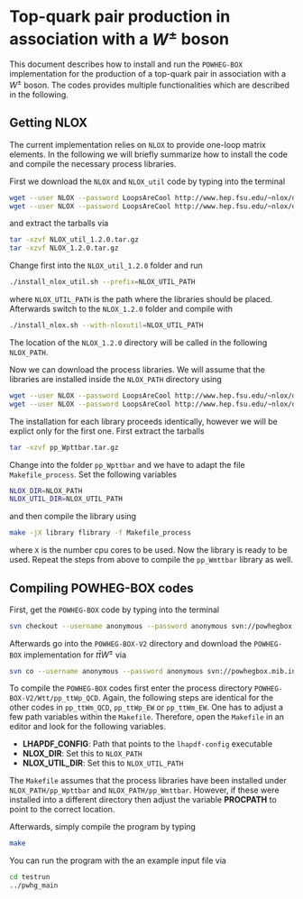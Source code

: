 Top-quark pair production in association with a $`W^\pm`$ boson
========================

This document describes how to install and run the ``POWHEG-BOX`` implementation
for the production of a top-quark pair in association with a $`W^\pm`$ boson.
The codes provides multiple functionalities which are described in the following.

## Getting NLOX
The current implementation relies on `NLOX` to provide one-loop matrix elements.
In the following we will briefly summarize how to install the code and compile
the necessary process libraries. 

First we download the `NLOX` and `NLOX_util` code by typing into the terminal
```bash
wget --user NLOX --password LoopsAreCool http://www.hep.fsu.edu/~nlox/downloads/v1.2.0/NLOX_util_1.2.0.tar.gz
wget --user NLOX --password LoopsAreCool http://www.hep.fsu.edu/~nlox/downloads/v1.2.0/NLOX_1.2.0.tar.gz
```
and extract the tarballs via
```bash
tar -xzvf NLOX_util_1.2.0.tar.gz
tar -xzvf NLOX_1.2.0.tar.gz
```
Change first into the `NLOX_util_1.2.0` folder and run 
```bash
./install_nlox_util.sh --prefix=NLOX_UTIL_PATH
```
where `NLOX_UTIL_PATH` is the path where the libraries should be placed. 
Afterwards switch to the `NLOX_1.2.0` folder and compile with
```bash
./install_nlox.sh --with-nloxutil=NLOX_UTIL_PATH
```
The location of the `NLOX_1.2.0` directory will be called in the following `NLOX_PATH`.

Now we can download the process libraries. We will assume that the libraries are installed inside the 
`NLOX_PATH` directory using 
```bash
wget --user NLOX --password LoopsAreCool http://www.hep.fsu.edu/~nlox/downloads/processes/v1.2.0/pp_Wpttbar.tar.gz
wget --user NLOX --password LoopsAreCool http://www.hep.fsu.edu/~nlox/downloads/processes/v1.2.0/pp_Wmttbar.tar.gz
```
The installation for each library proceeds identically, however we will be explict only for the first one.
First extract the tarballs
```bash
tar -xzvf pp_Wpttbar.tar.gz
```
Change into the folder `pp_Wpttbar` and we have to adapt the file `Makefile_process`.
Set the following variables
```bash
NLOX_DIR=NLOX_PATH
NLOX_UTIL_DIR=NLOX_UTIL_PATH
```
and then compile the library using
```bash
make -jX library flibrary -f Makefile_process
```
where `X` is the number cpu cores to be used. Now the library is ready to be used.
Repeat the steps from above to compile the `pp_Wmttbar` library as well.

## Compiling POWHEG-BOX codes
First, get the `POWHEG-BOX` code by typing into the terminal 
```bash
svn checkout --username anonymous --password anonymous svn://powhegbox.mib.infn.it/trunk/POWHEG-BOX-V2
```
Afterwards go into the `POWHEG-BOX-V2` directory and download the `POWHEG-BOX` implementation for $`t\bar{t}W^\pm`$ via
```bash
svn co --username anonymous --password anonymous svn://powhegbox.mib.infn.it/trunk/User-Processes-V2/Wtt_dec
```

To compile the `POWHEG-BOX` codes first enter the process directory `POWHEG-BOX-V2/Wtt/pp_ttWp_QCD`. 
Again, the following steps are identical for the other codes in `pp_ttWm_QCD`, `pp_ttWp_EW` or `pp_ttWm_EW`.
One has to adjust a few path variables within the `Makefile`.
Therefore, open the `Makefile` in an editor and look for the following variables.

* __LHAPDF_CONFIG__: Path that points to the `lhapdf-config` executable
* __NLOX_DIR__: Set this to `NLOX_PATH`
* __NLOX_UTIL_DIR__: Set this to `NLOX_UTIL_PATH`

The `Makefile` assumes that the process libraries have been installed under 
`NLOX_PATH/pp_Wpttbar` and `NLOX_PATH/pp_Wmttbar`. However, if these were installed 
into a different directory then adjust the variable __PROCPATH__ to point to the 
correct location.

Afterwards, simply compile the program by typing
```bash
make
```

You can run the program with the an example input file via
```bash
cd testrun
../pwhg_main
```
